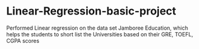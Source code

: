 # Linear-Regression-basic-project
Performed Linear regression on the data set Jamboree Education, which helps the students to short list the Universities based on their GRE, TOEFL, CGPA scores
